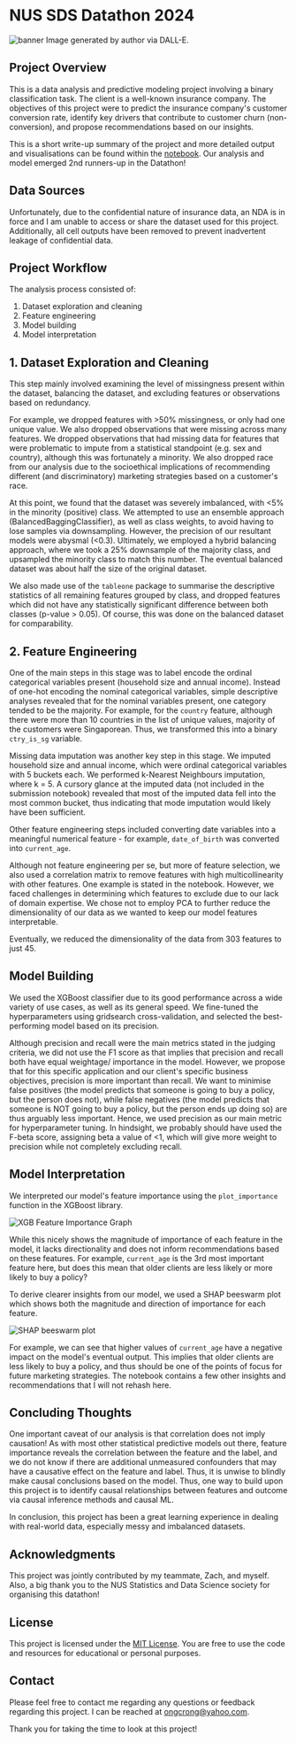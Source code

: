 # NUS SDS Datathon 2024 

![banner](./Images/banner)
Image generated by author via DALL-E.

## Project Overview
This is a data analysis and predictive modeling project involving a binary classification task. The client is a well-known insurance company. The objectives of this project were to predict the insurance company's customer conversion rate, identify key drivers that contribute to customer churn (non-conversion), and propose recommendations based on our insights.

This is a short write-up summary of the project and more detailed output and visualisations can be found within the [notebook](./nus_datathon_submission.ipynb). Our analysis and model emerged 2nd runners-up in the Datathon!

## Data Sources
Unfortunately, due to the confidential nature of insurance data, an NDA is in force and I am unable to access or share the dataset used for this project. Additionally, all cell outputs have been removed to prevent inadvertent leakage of confidential data.

## Project Workflow
The analysis process consisted of:
1. Dataset exploration and cleaning
2. Feature engineering
3. Model building
4. Model interpretation

## 1. Dataset Exploration and Cleaning
This step mainly involved examining the level of missingness present within the dataset, balancing the dataset, and excluding features or observations based on redundancy. 

For example, we dropped features with >50% missingness, or only had one unique value. We also dropped observations that were missing across many features. We dropped observations that had missing data for features that were problematic to impute from a statistical standpoint (e.g. sex and country), although this was fortunately a minority. We also dropped race from our analysis due to the socioethical implications of recommending different (and discriminatory) marketing strategies based on a customer's race.

At this point, we found that the dataset was severely imbalanced, with <5% in the minority (positive) class. We attempted to use an ensemble approach (BalancedBaggingClassifier), as well as class weights, to avoid having to lose samples via downsampling. However, the precision of our resultant models were abysmal (<0.3). Ultimately, we employed a hybrid balancing approach, where we took a 25% downsample of the majority class, and upsampled the minority class to match this number. The eventual balanced dataset was about half the size of the original dataset. 

We also made use of the `tableone` package to summarise the descriptive statistics of all remaining features grouped by class, and dropped features which did not have any statistically significant difference between both classes (p-value > 0.05). Of course, this was done on the balanced dataset for comparability.

## 2. Feature Engineering
One of the main steps in this stage was to label encode the ordinal categorical variables present (household size and annual income). Instead of one-hot encoding the nominal categorical variables, simple descriptive analyses revealed that for the nominal variables present, one category tended to be the majority. For example, for the `country` feature, although there were more than 10 countries in the list of unique values, majority of the customers were Singaporean. Thus, we transformed this into a binary `ctry_is_sg` variable. 

Missing data imputation was another key step in this stage. We imputed household size and annual income, which were ordinal categorical variables with 5 buckets each. We performed k-Nearest Neighbours imputation, where k = 5. A cursory glance at the imputed data (not included in the submission notebook) revealed that most of the imputed data fell into the most common bucket, thus indicating that mode imputation would likely have been sufficient.

Other feature engineering steps included converting date variables into a meaningful numerical feature - for example, `date_of_birth` was converted into `current_age`. 

Although not feature engineering per se, but more of feature selection, we also used a correlation matrix to remove features with high multicollinearity with other features. One example is stated in the notebook. However, we faced challenges in determining which features to exclude due to our lack of domain expertise. We chose not to employ PCA to further reduce the dimensionality of our data as we wanted to keep our model features interpretable.

Eventually, we reduced the dimensionality of the data from 303 features to just 45. 

## Model Building
We used the XGBoost classifier due to its good performance across a wide variety of use cases, as well as its general speed. We fine-tuned the hyperparameters using gridsearch cross-validation, and selected the best-performing model based on its precision. 

Although precision and recall were the main metrics stated in the judging criteria, we did not use the F1 score as that implies that precision and recall both have equal weightage/ importance in the model. However, we propose that for this specific application and our client's specific business objectives, precision is more important than recall. We want to minimise false positives (the model predicts that someone is going to buy a policy, but the person does not), while false negatives (the model predicts that someone is NOT going to buy a policy, but the person ends up doing so) are thus arguably less important. Hence, we used precision as our main metric for hyperparameter tuning. In hindsight, we probably should have used the F-beta score, assigning beta a value of <1, which will give more weight to precision while not completely excluding recall.

## Model Interpretation
We interpreted our model's feature importance using the `plot_importance` function in the XGBoost library. 

![XGB Feature Importance Graph](./Images/XGB_Feature_Importance_Graph.png)

While this nicely shows the magnitude of importance of each feature in the model, it lacks directionality and does not inform recommendations based on these features. For example, `current_age` is the 3rd most important feature here, but does this mean that older clients are less likely or more likely to buy a policy? 

To derive clearer insights from our model, we used a SHAP beeswarm plot which shows both the magnitude and direction of importance for each feature. 

![SHAP beeswarm plot](./Images/SHAP_beeswarm_plot.png)

For example, we can see that higher values of `current_age` have a negative impact on the model's eventual output. This implies that older clients are less likely to buy a policy, and thus should be one of the points of focus for future marketing strategies. The notebook contains a few other insights and recommendations that I will not rehash here. 

## Concluding Thoughts

One important caveat of our analysis is that correlation does not imply causation! As with most other statistical predictive models out there, feature importance reveals the correlation between the feature and the label, and we do not know if there are additional unmeasured confounders that may have a causative effect on the feature and label. Thus, it is unwise to blindly make causal conclusions based on the model. Thus, one way to build upon this project is to identify causal relationships between features and outcome via causal inference methods and causal ML.

In conclusion, this project has been a great learning experience in dealing with real-world data, especially messy and imbalanced datasets. 

## Acknowledgments 
This project was jointly contributed by my teammate, Zach, and myself. Also, a big thank you to the NUS Statistics and Data Science society for organising this datathon!

## License
This project is licensed under the [MIT License](LICENSE.md). You are free to use the code and resources for educational or personal purposes.

## Contact
Please feel free to contact me regarding any questions or feedback regarding this project. I can be reached at ongcrong@yahoo.com. 

Thank you for taking the time to look at this project!
